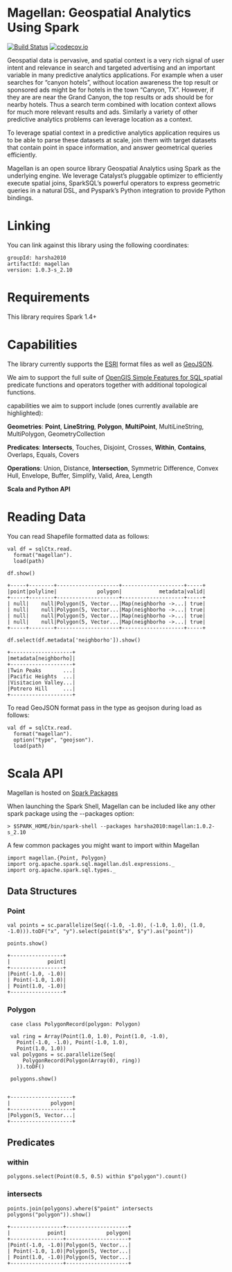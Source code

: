 # Magellan: Geospatial Analytics Using Spark

[![Build Status](https://travis-ci.org/harsha2010/magellan.svg?branch=master)](https://travis-ci.org/harsha2010/magellan)
[![codecov.io](http://codecov.io/github/harsha2010/magellan/coverage.svg?branch=master)](http://codecov.io/github/harsha2010/magellan?branch=maste)


Geospatial data is pervasive, and spatial context is a very rich signal of user intent and relevance
in search and targeted advertising and an important variable in many predictive analytics applications.
For example when a user searches for “canyon hotels”, without location awareness the top result
or sponsored ads might be for hotels in the town “Canyon, TX”.
However, if they are are near the Grand Canyon, the top results or ads should be for nearby hotels.
Thus a search term combined with location context allows for much more relevant results and ads.
Similarly a variety of other predictive analytics problems can leverage location as a context.

To leverage spatial context in a predictive analytics application requires us to be able
to parse these datasets at scale, join them with target datasets that contain point in space information,
and answer geometrical queries efficiently.

Magellan is an open source library Geospatial Analytics using Spark as the underlying engine.
We leverage Catalyst’s pluggable optimizer to efficiently execute spatial joins, SparkSQL’s powerful operators to express geometric queries in a natural DSL, and Pyspark’s Python integration to provide Python bindings.

# Linking

You can link against this library using the following coordinates:

	groupId: harsha2010
	artifactId: magellan
	version: 1.0.3-s_2.10

# Requirements

This library requires Spark 1.4+

# Capabilities

The library currently supports the [ESRI](https://www.esri.com/library/whitepapers/pdfs/shapefile.pdf) format files as well as [GeoJSON](http://geojson.org).

We aim to support the full suite of [OpenGIS Simple Features for SQL ](http://www.opengeospatial.org/standards/sfs) spatial predicate functions and operators together with additional topological functions.

capabilities we aim to support include (ones currently available are highlighted):

**Geometries**: **Point**, **LineString**, **Polygon**, **MultiPoint**, MultiLineString, MultiPolygon, GeometryCollection
	
**Predicates**: **Intersects**, Touches, Disjoint, Crosses, **Within**, **Contains**, Overlaps, Equals, Covers
	
**Operations**: Union, Distance, **Intersection**, Symmetric Difference, Convex Hull, Envelope, Buffer, Simplify, Valid, Area, Length
	
**Scala and Python API**



# Reading Data

You can read Shapefile formatted data as follows:


	val df = sqlCtx.read.
	  format("magellan").
	  load(path)
	  
	df.show()
	
	+-----+--------+--------------------+--------------------+-----+
	|point|polyline|             polygon|            metadata|valid|
	+-----+--------+--------------------+--------------------+-----+
	| null|    null|Polygon(5, Vector...|Map(neighborho ->...| true|
	| null|    null|Polygon(5, Vector...|Map(neighborho ->...| true|
	| null|    null|Polygon(5, Vector...|Map(neighborho ->...| true|
	| null|    null|Polygon(5, Vector...|Map(neighborho ->...| true|
	+-----+--------+--------------------+--------------------+-----+
	
	df.select(df.metadata['neighborho']).show()
	
	+--------------------+
	|metadata[neighborho]|
	+--------------------+
	|Twin Peaks       ...|
	|Pacific Heights  ...|
	|Visitacion Valley...|
	|Potrero Hill     ...|
	+--------------------+
	

To read GeoJSON format pass in the type as geojson during load as follows:

	val df = sqlCtx.read.
	  format("magellan").
	  option("type", "geojson").
	  load(path)
	  

# Scala API

Magellan is hosted on [Spark Packages](http://spark-packages.org/package/harsha2010/magellan)

When launching the Spark Shell, Magellan can be included like any other spark package using the --packages option:

	> $SPARK_HOME/bin/spark-shell --packages harsha2010:magellan:1.0.2-s_2.10

A few common packages you might want to import within Magellan
	
	import magellan.{Point, Polygon}
	import org.apache.spark.sql.magellan.dsl.expressions._
	import org.apache.spark.sql.types._

## Data Structures

### Point

	val points = sc.parallelize(Seq((-1.0, -1.0), (-1.0, 1.0), (1.0, -1.0))).toDF("x", "y").select(point($"x", $"y").as("point"))
	
	points.show()
	
	+-----------------+
	|            point|
	+-----------------+
	|Point(-1.0, -1.0)|
	| Point(-1.0, 1.0)|
	| Point(1.0, -1.0)|
	+-----------------+
	
### Polygon


```
 case class PolygonRecord(polygon: Polygon)
 
 val ring = Array(Point(1.0, 1.0), Point(1.0, -1.0),
   Point(-1.0, -1.0), Point(-1.0, 1.0),
   Point(1.0, 1.0))
 val polygons = sc.parallelize(Seq(
     PolygonRecord(Polygon(Array(0), ring))
   )).toDF()
 
 polygons.show()
    
```
    +--------------------+
	|             polygon|
	+--------------------+
	|Polygon(5, Vector...|
	+--------------------+
	
## Predicates

### within

	polygons.select(Point(0.5, 0.5) within $"polygon").count()

### intersects

	points.join(polygons).where($"point" intersects polygons("polygon")).show()
	
	+-----------------+--------------------+
	|            point|             polygon|
	+-----------------+--------------------+
	|Point(-1.0, -1.0)|Polygon(5, Vector...|
	| Point(-1.0, 1.0)|Polygon(5, Vector...|
	| Point(1.0, -1.0)|Polygon(5, Vector...|
	+-----------------+--------------------+


